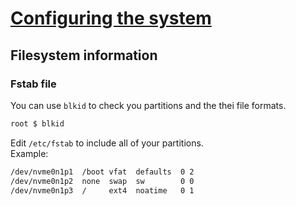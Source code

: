 # [Configuring the system](https://wiki.gentoo.org/wiki/Handbook:AMD64/Installation/System)
## Filesystem information
### Fstab file
You can use `blkid` to check you partitions and the thei file formats.
```bash
root $ blkid
```
Edit `/etc/fstab` to include all of your partitions.  
Example:
```bash
/dev/nvme0n1p1  /boot vfat  defaults  0 2
/dev/nvme0n1p2  none  swap  sw        0 0
/dev/nvme0n1p3  /     ext4  noatime   0 1
```

